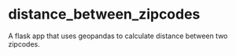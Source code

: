 distance_between_zipcodes
=========================

A flask app that uses geopandas to calculate distance between two zipcodes.
